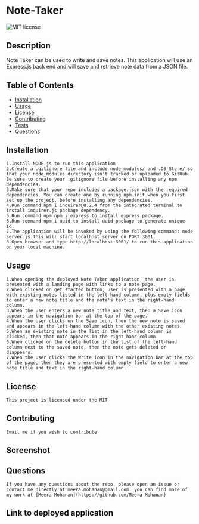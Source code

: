 # Note-Taker
  ![MIT license](https://img.shields.io/badge/license-MIT-blue)

## Description  
Note Taker can be used to write and save notes. This application will use an Express.js back end and will save and retrieve note data from a JSON file. 

## Table of Contents
  * [Installation](#installation)
  * [Usage](#usage)
  * [License](#license)
  * [Contributing](#contributing)
  * [Tests](#tests)
  * [Questions](#questions)
  
  ## Installation
    1.Install NODE.js to run this application
    2.Create a .gitignore file and include node_modules/ and .DS_Store/ so that your node_modules directory isn't tracked or uploaded to GitHub. Be sure to create your .gitignore file before installing any npm dependencies.
    3.Make sure that your repo includes a package.json with the required dependencies. You can create one by running npm init when you first set up the project, before installing any dependencies.
    4.Run command npm i inquirer@8.2.4 from the integrated terminal to install inquirer.js package dependency.
    5.Run command npm npm i express to install express package.
    6.Run command npm i uuid to install uuid package to generate unique id.
    7.The application will be invoked by using the following command: node server.js.This will start localhost server on PORT 3001.
    8.Open browser and type http://localhost:3001/ to run this application on your local machine.

  ## Usage
    1.When opening the deployed Note Taker application, the user is presented with a landing page with links to a note page. 
    2.When clicked on get started button, user is presented with a page with existing notes listed in the left-hand column, plus empty fields to enter a new note title and the note's text in the right-hand column.
    3.When the user enters a new note title and text, then a Save icon appears in the navigation bar at the top of the page.
    4.When the user clicks on the Save icon, then the new note is saved and appears in the left-hand column with the other existing notes.
    5.When an existing note in the list in the left-hand column is clicked, then that note appears in the right-hand column.
    6.When clicked on the delete button in the list of the left-hand column next to the saved note, then the note gets deleted or diappears.
    7.When the user clicks the Write icon in the navigation bar at the top of the page, then they are presented with empty field to enter a new note title and text in the right-hand column.

  ## License
  
    This project is licensed under the MIT 

  ## Contributing
  
    Email me if you wish to contribute

  ## Screenshot


  ## Questions
 
    If you have any questions about the repo, please open an issue or contact me directly at meera.mohanan@gmail.com. you can find more of my work at [Meera-Mohanan](https://github.com/Meera-Mohanan)

## Link to deployed application
